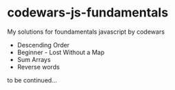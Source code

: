 # codewars-js-fundamentals

My solutions for foundamentals javascript by codewars

- Descending Order
- Beginner - Lost Without a Map
- Sum Arrays
- Reverse words

to be continued...
